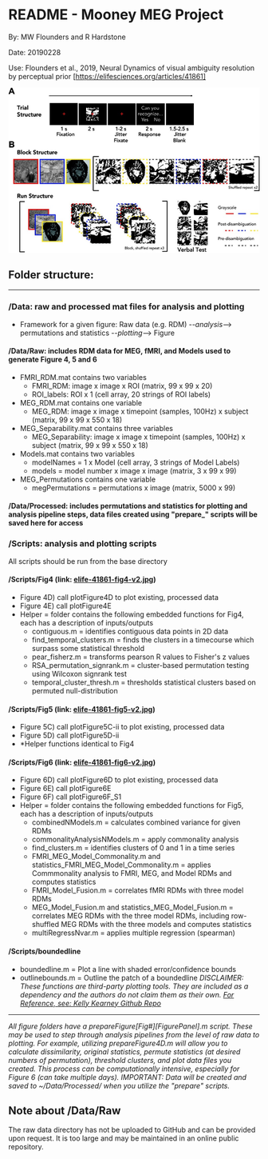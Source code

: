 # README - Mooney MEG Project
By: 		MW Flounders and R Hardstone

Date:       20190228

Use: 		Flounders et al., 2019, Neural Dynamics of visual ambiguity resolution by perceptual prior
            [https://elifesciences.org/articles/41861]

![elife-41861-fig1-v2.jpg](figs/elife-41861-fig1-v2.jpg)

## Folder structure:
______________________________________________________________________________________________________
### /Data: raw and processed mat files for analysis and plotting 
- Framework for a given figure: Raw data (e.g. RDM) --_analysis_--> permutations and statistics --_plotting_--> Figure

#### /Data/Raw: includes RDM data for MEG, fMRI, and Models used to generate Figure 4, 5 and 6
- FMRI_RDM.mat contains two variables
    - FMRI_RDM: image x image x ROI (matrix, 99 x 99 x 20)
    - ROI_labels: ROI x 1 (cell array, 20 strings of ROI labels)
- MEG_RDM.mat contains one variable
    - MEG_RDM: image x image x timepoint (samples, 100Hz) x subject (matrix, 99 x 99 x 550 x 18)
- MEG_Separability.mat contains three variables
    - MEG_Separability: image x image x timepoint (samples, 100Hz) x subject (matrix, 99 x 99 x 550 x 18)
- Models.mat contains two variables
    - modelNames = 1 x Model (cell array, 3 strings of Model Labels)
    - models = model number x image x image (matrix, 3 x 99 x 99)
- MEG_Permutations contains one variable
    - megPermutations = permutations x image (matrix, 5000 x 99)
#### /Data/Processed: includes permutations and statistics for plotting and analysis pipeline steps, data files created using "prepare_" scripts will be saved here for access



### /Scripts: analysis and plotting scripts 
All scripts should be run from the base directory

#### /Scripts/Fig4 (link: [elife-41861-fig4-v2.jpg](figs/elife-41861-fig4-v2.jpg))
- Figure 4D) call plotFigure4D to plot existing, processed data
- Figure 4E) call plotFigure4E 
- Helper = folder contains the following embedded functions for Fig4, each has a description of inputs/outputs
    - contiguous.m = identifies contiguous data points in 2D data
    - find_temporal_clusters.m = finds the clusters in a timecourse which surpass some statistical threshold
    - pear_fisherz.m = transforms pearson R values to Fisher's z values
    - RSA_permutation_signrank.m = cluster-based permutation testing using Wilcoxon signrank test
    - temporal_cluster_thresh.m = thresholds statistical clusters based on permuted null-distribution 
#### /Scripts/Fig5 (link: [elife-41861-fig5-v2.jpg](figs/elife-41861-fig5-v2.jpg))
- Figure 5C) call plotFigure5C-ii to plot existing, processed data
- Figure 5D) call plotFigure5D-ii 
- *Helper functions identical to Fig4
#### /Scripts/Fig6 (link: [elife-41861-fig6-v2.jpg](figs/elife-41861-fig6-v2.jpg))
- Figure 6D) call plotFigure6D to plot existing, processed data
- Figure 6E) call plotFigure6E 
- Figure 6F) call plotFigure6F_S1 
- Helper = folder contains the following embedded functions for Fig5, each has a description of inputs/outputs
    - combinedNModels.m = calculates combined variance for given RDMs
    - commonalityAnalysisNModels.m = apply commonality analysis
    - find_clusters.m = identifies clusters of 0 and 1 in a time series
    - FMRI_MEG_Model_Commonality.m and statistics_FMRI_MEG_Model_Commonality.m = applies Commmonality analysis to FMRI, MEG, and Model RDMs and computes statistics
    - FMRI_Model_Fusion.m = correlates fMRI RDMs with three model RDMs
    - MEG_Model_Fusion.m and statistics_MEG_Model_Fusion.m = correlates MEG RDMs with the three model RDMs, including row-shuffled MEG RDMs with the three models and computes statistics
    - multiRegressNvar.m = applies multiple regression (spearman)
#### /Scripts/boundedline
- boundedline.m = Plot a line with shaded error/confidence bounds 
- outlinebounds.m =  Outline the patch of a boundedline
_DISCLAIMER: These functions are third-party plotting tools. They are included as a dependency and the authors do not claim them as their own. [For Reference, see: Kelly Kearney Github Repo](https://github.com/kakearney/boundedline-pkg)_
______________________________________________________________________________________________________

_All figure folders have a prepareFigure[Fig#][FigurePanel].m script. These may be used to step through analysis pipelines
from the level of raw data to plotting. For example, utilizing prepareFigure4D.m will allow you to calculate 
dissimilarity, original statistics, permute statistics (at desired numbers of permutation), threshold clusters, and plot 
data files you created. This process can be computationally intensive, especially for Figure 6 (can take multiple days)._ 
*IMPORTANT: Data will be created and saved to ~/Data/Processed/ when you utilize the "prepare" scripts.*
                    
## Note about /Data/Raw 
The raw data directory has not be uploaded to GitHub and can be provided upon request. It is too large and may be maintained in an online public repository. 
